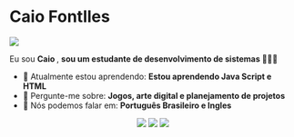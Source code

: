 # Caio Fontlles 
<img src="https://encrypted-tbn0.gstatic.com/images?q=tbn:ANd9GcSoHnFia9mkQz7yBUr8yH_znbe_7wzyv_h7VY_sxB3hRPLCdiqF" width="px">

Eu sou <strong> Caio </strong>, <strong> sou um estudante de desenvolvimento de sistemas </strong> 👨🏻‍💻 

- 🚀 Atualmente estou aprendendo: <strong> Estou aprendendo Java Script e HTML </strong> 
- 💬 Pergunte-me sobre: <strong> Jogos, arte digital e planejamento de projetos </strong>
- 📣 Nós podemos falar em: <strong> Português Brasileiro e Ingles</strong>

<div align="center">

  <a href="#" alt="Gmail">
    <img src="https://img.shields.io/badge/-Gmail-FF0000?style=flat-square&labelColor=FF0000&logo=gmail&logoColor=white&link=LINK-DO-SEU-EMAIL"/></a>

  <a href="#" alt="Linkedin">
    <img src="https://img.shields.io/badge/-Linkedin-0e76a8?style=flat-square&logo=Linkedin&logoColor=white&link=LINK-DO-SEU-LINKEDIN" /></a>

  <a href="#" alt="Instagram">
    <img src="https://img.shields.io/badge/-Instagram-DF0174?style=flat-square&labelColor=DF0174&logo=instagram&logoColor=white&link=LINK-DO-SEU-INSTAGRAM"/></a>

</div>

